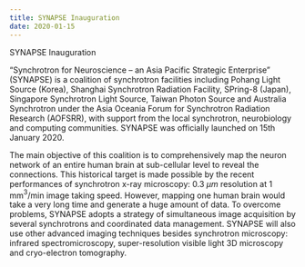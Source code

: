 ```yaml
---
title: SYNAPSE Inauguration
date: 2020-01-15
---
```


SYNAPSE Inauguration

<!--more-->


 “Synchrotron for Neuroscience – an Asia Pacific Strategic Enterprise” (SYNAPSE) is a coalition of synchrotron facilities including Pohang Light Source (Korea), Shanghai Synchrotron Radiation Facility, SPring-8 (Japan), Singapore Synchrotron Light Source, Taiwan Photon Source and Australia Synchrotron under the Asia Oceania Forum for Synchrotron Radiation Research (AOFSRR), with support from the local synchrotron, neurobiology and computing communities. SYNAPSE was officially launched on 15th January 2020.
 
The main objective of this coalition is to comprehensively map the neuron network of an entire human brain at sub-cellular level to reveal the connections. This historical target is made possible by the recent performances of synchrotron x-ray microscopy: 0.3 $\mu m$ resolution at 1 mm$^3$/min image taking speed. However, mapping one human brain would take a very long time and generate a huge amount of data. To overcome problems, SYNAPSE adopts a strategy of simultaneous image acquisition by several synchrotrons and coordinated data management. SYNAPSE will also use other advanced imaging techniques besides synchrotron microscopy: infrared spectromicroscopy, super-resolution visible light 3D microscopy and cryo-electron tomography.
